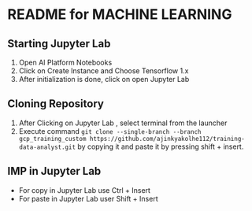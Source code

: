 # README for MACHINE LEARNING

## Starting Jupyter Lab
1. Open AI Platform Notebooks
2. Click on Create Instance and Choose Tensorflow 1.x
3. After initialization is done, click on open Jupyter Lab

## Cloning Repository
1. After Clicking on Jupyter Lab , select terminal from the launcher
2. Execute command `git clone --single-branch --branch gcp_training_custom https://github.com/ajinkyakolhe112/training-data-analyst.git` by copying it and paste it by pressing shift + insert.

## IMP in Jupyter Lab
- For copy in Jupyter Lab use Ctrl + Insert
- For paste in Jupyter Lab user Shift + Insert